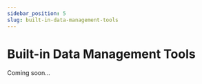 ```yaml
---
sidebar_position: 5
slug: built-in-data-management-tools
---
```


# Built-in Data Management Tools

Coming soon...
